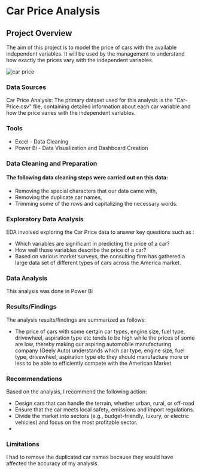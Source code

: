 # Car Price Analysis

## Project Overview
The aim of this project is to model the price of cars with the available independent variables. It will be used by the management to understand how exactly the prices vary with the independent variables. 


![car price](https://github.com/user-attachments/assets/70734a6f-d42a-4ab1-bf50-83697e9d59c9)

### Data Sources
Car Price Analysis: The primary dataset used for this analysis is the "Car-Price.csv" file, containing detailed information about each car variable and how the price varies with the independent variables.

### Tools
- Excel - Data Cleaning 
- Power Bi - Data Visualization and Dashboard Creation

### Data Cleaning and Preparation
#### The following data cleaning steps were carried out on this data:
- Removing the special characters that our data came with, 
- Removing the duplicate car names, 
- Trimming some of the rows and capitalizing the necessary words. 

### Exploratory Data Analysis
EDA involved exploring the Car Price data to answer key questions such as :
- Which variables are significant in predicting the price of a car?
- How well those variables describe the price of a car?
- Based on various market surveys, the consulting firm has gathered a large data set of different types of cars across the America market.

### Data Analysis
This analysis was done in Power Bi

### Results/Findings
The analysis results/findings are summarized as follows:
- The price of cars with some certain car types, engine size, fuel type, drivewheel, aspiration type etc tends to be high while the prices of some are low, thereby making our aspiring automobile manufacturing company (Geely Auto) understands which car type, engine size, fuel type, drivewheel, aspiration type etc they should manufacture more or less to be able to efficiently compete with the American Market.

### Recommendations
Based on the analysis, I recommend the following action:
- Design cars that can handle the terrain, whether urban, rural, or off-road
- Ensure that the car meets local safety, emissions and import regulations.
- Divide the market into sectors (e.g., budget-friendly, luxury, or electric vehicles) and focus on the most profitable sector.
- 
### Limitations 
I had to remove the duplicated car names because they would have affected the accuracy of my analysis.
